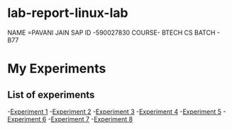 # lab-report-linux-lab
NAME =PAVANI JAIN
SAP ID -590027830
COURSE- BTECH CS
BATCH - B77

# My Experiments

## List of experiments

-[Experiment 1](EXP1.pdf)
-[Experiment 2](EXP2.pdf)
-[Experiment 3](EXP3)
-[Experiment 4](EXP4.pdf)
-[Experiment 5](EXP5.pdf)
-[Experiment 6](EXP6.pdf)
-[Experiment 7](EXP7.pdf)
-[Experiment 8](EXP8.pdf)
